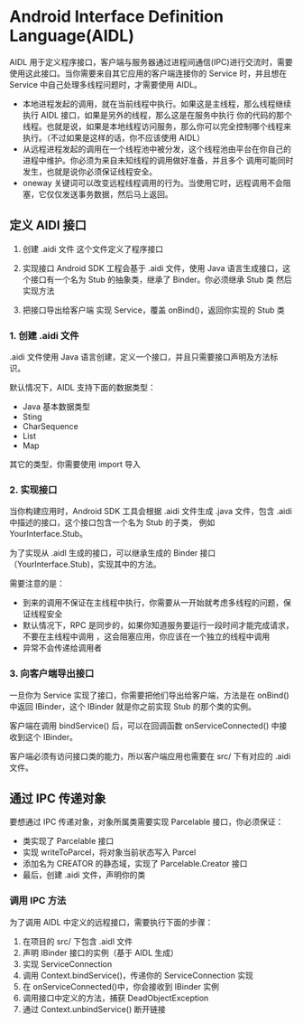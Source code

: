 # Android Interface Definition Language(AIDL)
AIDL 用于定义程序接口，客户端与服务器通过进程间通信(IPC)进行交流时，需要使用这此接口。当你需要来自其它应用的客户端连接你的 
Service 时，并且想在 Service 中自己处理多线程问题时，才需要使用 AIDL。

* 本地进程发起的调用，就在当前线程中执行。如果这是主线程，那么线程继续执行 AIDL 接口，如果是另外的线程，那么这是在服务中执行
你的代码的那个线程。也就是说，如果是本地线程访问服务，那么你可以完全控制哪个线程来执行。（不过如果是这样的话，你不应该使用 AIDL）
* 从远程进程发起的调用在一个线程池中被分发，这个线程池由平台在你自己的进程中维护。你必须为来自未知线程的调用做好准备，并且多个
调用可能同时发生，也就是说你必须保证线程安全。
* oneway 关键词可以改变远程线程调用的行为。当使用它时，远程调用不会阻塞，它仅仅发送事务数据，然后马上返回。

## 定义 AIDI 接口

1. 创建 .aidi 文件
这个文件定义了程序接口

2. 实现接口
Android SDK 工程会基于 .aidi 文件，使用 Java 语言生成接口，这个接口有一个名为 Stub 的抽象类，继承了 Binder。你必须继承 Stub 类
然后实现方法

3. 把接口导出给客户端
实现 Service，覆盖 onBind()，返回你实现的 Stub 类

### 1. 创建 .aidi 文件
.aidi 文件使用 Java 语言创建，定义一个接口，并且只需要接口声明及方法标识。

默认情况下，AIDL 支持下面的数据类型：
* Java 基本数据类型
* Sting
* CharSequence
* List
* Map

其它的类型，你需要使用 import 导入

### 2. 实现接口
当你构建应用时，Android SDK 工具会根据 .aidi 文件生成 .java 文件，包含 .aidi 中描述的接口，这个接口包含一个名为 Stub 的子类，
例如 YourInterface.Stub。

为了实现从 .aidl 生成的接口，可以继承生成的 Binder 接口（YourInterface.Stub)，实现其中的方法。

需要注意的是：

* 到来的调用不保证在主线程中执行，你需要从一开始就考虑多线程的问题，保证线程安全
* 默认情况下，RPC 是同步的，如果你知道服务要运行一段时间才能完成请求，不要在主线程中调用 ，这会阻塞应用，你应该在一个独立的线程中调用 
* 异常不会传递给调用者

### 3. 向客户端导出接口
一旦你为 Service 实现了接口，你需要把他们导出给客户端，方法是在 onBind() 中返回 IBinder，这个 IBinder 就是你之前实现 Stub 的那个类的实例。

客户端在调用  bindService() 后，可以在回调函数 onServiceConnected() 中接收到这个 IBinder。

客户端必须有访问接口类的能力，所以客户端应用也需要在 src/ 下有对应的 .aidi 文件。

## 通过 IPC 传递对象
要想通过 IPC 传递对象，对象所属类需要实现 Parcelable 接口，你必须保证：

* 类实现了 Parcelable 接口
* 实现 writeToParcel，将对象当前状态写入 Parcel
* 添加名为 CREATOR 的静态域，实现了 Parcelable.Creator 接口
* 最后，创建 .aidi 文件，声明你的类

### 调用 IPC 方法
为了调用 AIDL 中定义的远程接口，需要执行下面的步骤：

1. 在项目的 src/ 下包含 .aidl 文件
2. 声明 IBinder 接口的实例（基于 AIDL 生成）
3. 实现 ServiceConnection
4. 调用 Context.bindService()，传递你的 ServiceConnection 实现
5. 在 onServiceConnected()中，你会接收到 IBinder 实例
6. 调用接口中定义的方法，捕获 DeadObjectException
7. 通过 Context.unbindService() 断开链接

